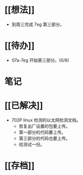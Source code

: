 # [[想法]]
- 到周三完成 7eg 第三部分。
# [[待办]]
- 07a-7eg 开始第三部分。(0/6)

# 笔记

# [[已解决]]
- 702P linux 检测的以太网检测文档。
	- 恢复出厂设置的包要上传。
	- 第一部分的代码要上传。
	- 第三部分的代码也要上传。
	- 给测试一份。
# [[存档]]